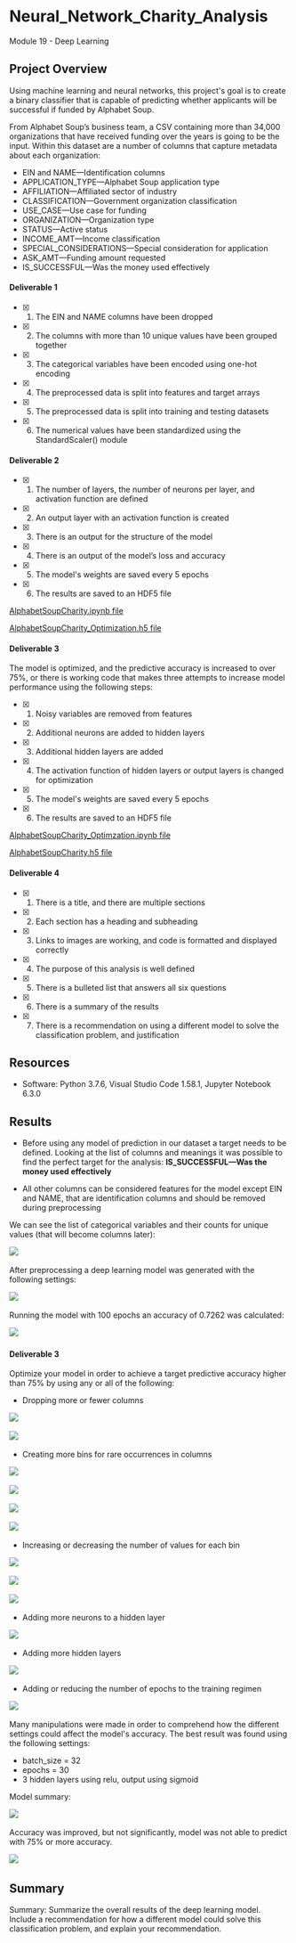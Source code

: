 # Neural_Network_Charity_Analysis
Module 19 - Deep Learning 

## Project Overview

Using machine learning and neural networks, this project's goal is to create a binary classifier that is capable of predicting whether applicants will be successful if funded by Alphabet Soup.

From Alphabet Soup’s business team, a CSV containing more than 34,000 organizations that have received funding over the years is going to be the input. Within this dataset are a number of columns that capture metadata about each organization:

- EIN and NAME—Identification columns
- APPLICATION_TYPE—Alphabet Soup application type
- AFFILIATION—Affiliated sector of industry
- CLASSIFICATION—Government organization classification
- USE_CASE—Use case for funding
- ORGANIZATION—Organization type
- STATUS—Active status
- INCOME_AMT—Income classification
- SPECIAL_CONSIDERATIONS—Special consideration for application
- ASK_AMT—Funding amount requested
- IS_SUCCESSFUL—Was the money used effectively

#### Deliverable 1

- [x] 1. The EIN and NAME columns have been dropped
- [x] 2. The columns with more than 10 unique values have been grouped together
- [x] 3. The categorical variables have been encoded using one-hot encoding
- [x] 4. The preprocessed data is split into features and target arrays
- [x] 5. The preprocessed data is split into training and testing datasets
- [x] 6. The numerical values have been standardized using the StandardScaler() module


#### Deliverable 2

- [x] 1. The number of layers, the number of neurons per layer, and activation function are defined
- [x] 2. An output layer with an activation function is created
- [x] 3. There is an output for the structure of the model
- [x] 4. There is an output of the model’s loss and accuracy
- [x] 5. The model's weights are saved every 5 epochs
- [x] 6. The results are saved to an HDF5 file

[AlphabetSoupCharity.ipynb file](https://github.com/GabrielaTuma/Neural_Network_Charity_Analysis/blob/2f97af0c9f8c9eb18d119e55af8e582d59d75a27/AlphabetSoupCharity.ipynb) 

[AlphabetSoupCharity_Optimization.h5 file](https://github.com/GabrielaTuma/Neural_Network_Charity_Analysis/tree/main/AlphabetSoupCharity_Optimization.h5) 

#### Deliverable 3

The model is optimized, and the predictive accuracy is increased to over 75%, or there is working code that makes three attempts to increase model performance using the following steps:
- [x] 1. Noisy variables are removed from features
- [x] 2. Additional neurons are added to hidden layers
- [x] 3. Additional hidden layers are added
- [x] 4. The activation function of hidden layers or output layers is changed for optimization
- [x] 5. The model's weights are saved every 5 epochs
- [x] 6. The results are saved to an HDF5 file

[AlphabetSoupCharity_Optimzation.ipynb file](https://github.com/GabrielaTuma/Neural_Network_Charity_Analysis/blob/2f97af0c9f8c9eb18d119e55af8e582d59d75a27/AlphabetSoupCharity_Optimzation.ipynb) 

[AlphabetSoupCharity.h5 file](https://github.com/GabrielaTuma/Neural_Network_Charity_Analysis/tree/main/AlphabetSoupCharity.h5) 


#### Deliverable 4

- [x] 1. There is a title, and there are multiple sections
- [x] 2. Each section has a heading and subheading
- [x] 3. Links to images are working, and code is formatted and displayed correctly
- [x] 4. The purpose of this analysis is well defined
- [x] 5. There is a bulleted list that answers all six questions
- [x] 6. There is a summary of the results
- [x] 7. There is a recommendation on using a different model to solve the classification problem, and justification



## Resources

- Software: Python 3.7.6, Visual Studio Code 1.58.1, Jupyter Notebook 6.3.0


## Results

- Before using any model of prediction in our dataset a target needs to be defined. Looking at the list of columns and meanings it was possible to find the perfect target for the analysis: **IS_SUCCESSFUL—Was the money used effectively**

- All other columns can be considered features for the model except EIN and NAME, that are identification columns and should be removed during preprocessing 

We can see the list of categorical variables and their counts for unique values (that will become columns later):

<kbd>
  <img src="https://github.com/GabrielaTuma/Neural_Network_Charity_Analysis/blob/2f97af0c9f8c9eb18d119e55af8e582d59d75a27/Resources/Images%20/Deliverable%202%20cat%20list%20.png">
</kbd>  &nbsp;
</p>

After preprocessing a deep learning model was generated with the following settings:

<kbd>
  <img src="https://github.com/GabrielaTuma/Neural_Network_Charity_Analysis/blob/2f97af0c9f8c9eb18d119e55af8e582d59d75a27/Resources/Images%20/Deliverable%202%20summary.png">
</kbd>  &nbsp;
</p>

Running the model with 100 epochs an accuracy of 0.7262 was calculated:

<kbd>
  <img src="https://github.com/GabrielaTuma/Neural_Network_Charity_Analysis/blob/2f97af0c9f8c9eb18d119e55af8e582d59d75a27/Resources/Images%20/Deliverable%202%20accuracy.png">
</kbd>  &nbsp;
</p>

#### Deliverable 3 

Optimize your model in order to achieve a target predictive accuracy higher than 75% by using any or all of the following:

- Dropping more or fewer columns

<kbd>
  <img src="https://github.com/GabrielaTuma/Neural_Network_Charity_Analysis/blob/2f97af0c9f8c9eb18d119e55af8e582d59d75a27/Resources/Images%20/Simplifyed%20cat%20list.png">
</kbd>  &nbsp;
</p>


<kbd>
  <img src="https://github.com/GabrielaTuma/Neural_Network_Charity_Analysis/blob/2f97af0c9f8c9eb18d119e55af8e582d59d75a27/Resources/Images%20/Simplifyed%20accuracy.png">
</kbd>  &nbsp;
</p>

- Creating more bins for rare occurrences in columns

<kbd>
  <img src="https://github.com/GabrielaTuma/Neural_Network_Charity_Analysis/blob/2f97af0c9f8c9eb18d119e55af8e582d59d75a27/Resources/Images%20/Detailed%20APP%2050%20.png">
</kbd>  &nbsp;
</p>

<kbd>
  <img src="https://github.com/GabrielaTuma/Neural_Network_Charity_Analysis/blob/2f97af0c9f8c9eb18d119e55af8e582d59d75a27/Resources/Images%20/Detailed%20CLASS%20100.png">
</kbd>  &nbsp;
</p>

<kbd>
  <img src="https://github.com/GabrielaTuma/Neural_Network_Charity_Analysis/blob/2f97af0c9f8c9eb18d119e55af8e582d59d75a27/Resources/Images%20/Detailed%20cat%20list.png">
</kbd>  &nbsp;
</p>

<kbd>
  <img src="https://github.com/GabrielaTuma/Neural_Network_Charity_Analysis/blob/2f97af0c9f8c9eb18d119e55af8e582d59d75a27/Resources/Images%20/Detailed%20accuracy%20.png">
</kbd>  &nbsp;
</p>

- Increasing or decreasing the number of values for each bin

<kbd>
  <img src="https://github.com/GabrielaTuma/Neural_Network_Charity_Analysis/blob/2f97af0c9f8c9eb18d119e55af8e582d59d75a27/Resources/Images%20/Simplifyed%20APP%201000.png">
</kbd>  &nbsp;
</p>

<kbd>
  <img src="https://github.com/GabrielaTuma/Neural_Network_Charity_Analysis/blob/2f97af0c9f8c9eb18d119e55af8e582d59d75a27/Resources/Images%20/Simplifyed%20CLASS%203000.png">
</kbd>  &nbsp;
</p>

<kbd>
  <img src="https://github.com/GabrielaTuma/Neural_Network_Charity_Analysis/blob/2f97af0c9f8c9eb18d119e55af8e582d59d75a27/Resources/Images%20/Simplifyed%20accuracy.png">
</kbd>  &nbsp;
</p>


- Adding more neurons to a hidden layer

<kbd>
  <img src="https://github.com/GabrielaTuma/Neural_Network_Charity_Analysis/blob/2f97af0c9f8c9eb18d119e55af8e582d59d75a27/Resources/Images%20/Deep%20learning%20units=200.png">
</kbd>  &nbsp;
</p>

- Adding more hidden layers

<kbd>
  <img src="https://github.com/GabrielaTuma/Neural_Network_Charity_Analysis/blob/2f97af0c9f8c9eb18d119e55af8e582d59d75a27/Resources/Images%20/Deep%20learning%203%20hidden%20layers%20.png">
</kbd>  &nbsp;
</p>


- Adding or reducing the number of epochs to the training regimen

<kbd>
  <img src="https://github.com/GabrielaTuma/Neural_Network_Charity_Analysis/blob/2f97af0c9f8c9eb18d119e55af8e582d59d75a27/Resources/Images%20/Deep%20learning%20200%20epochs%20.png">
</kbd>  &nbsp;
</p>


Many manipulations were made in order to comprehend how the different settings could affect the model's accuracy. The best result was found using the following settings:
- batch_size = 32 
- epochs = 30
- 3 hidden layers using relu, output using sigmoid

Model summary:

<kbd>
  <img src="https://github.com/GabrielaTuma/Neural_Network_Charity_Analysis/blob/2f97af0c9f8c9eb18d119e55af8e582d59d75a27/Resources/Images%20/Deliverable%203%20model%20.png">
</kbd>  &nbsp;
</p>

Accuracy was improved, but not significantly, model was not able to predict with 75% or more accuracy.

<kbd>
  <img src="https://github.com/GabrielaTuma/Neural_Network_Charity_Analysis/blob/2f97af0c9f8c9eb18d119e55af8e582d59d75a27/Resources/Images%20/Deliverable%203%20accuracy.png">
</kbd>  &nbsp;
</p>



## Summary


Summary: Summarize the overall results of the deep learning model. Include a recommendation for how a different model could solve this classification problem, and explain your recommendation.


